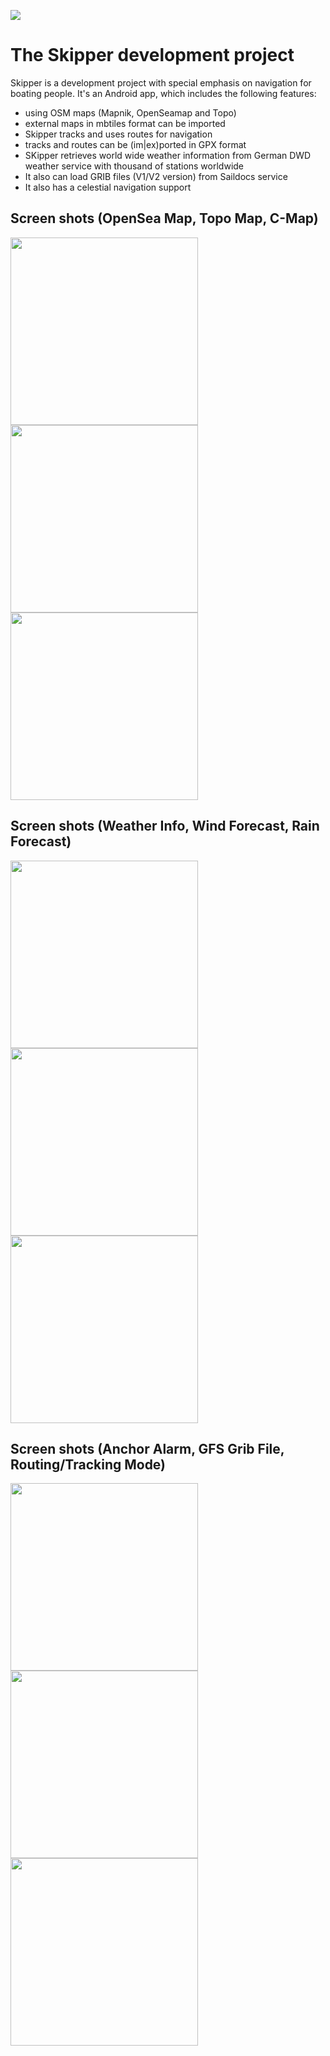 ![](Skipper.jpg)

# The Skipper development project

Skipper is a development project with special emphasis on navigation for boating people. It's an Android app, which 
includes the following features:

- using OSM maps (Mapnik, OpenSeamap and Topo)
- external maps in mbtiles format can be imported
- Skipper tracks and uses routes for navigation
- tracks and routes can be (im|ex)ported in GPX format
- SKipper retrieves world wide weather information from German DWD weather service with thousand of stations worldwide
- It also can load GRIB files (V1/V2 version) from Saildocs service
- It also has a celestial navigation support

## Screen shots (OpenSea Map, Topo Map, C-Map)

<img src="./screenshots/main.png" alt="" width="300"/> <img src="./screenshots/topo.png" alt="" width="300"/> <img src="./screenshots/cmap.png" alt="" width="300"/>

## Screen shots (Weather Info, Wind Forecast, Rain Forecast)

<img src="./screenshots/weather.png" alt="" width="300"/> <img src="./screenshots/wind.png" alt="" width="300"/> <img src="./screenshots/rain.png" alt="" width="300"/>

## Screen shots (Anchor Alarm, GFS Grib File, Routing/Tracking Mode)

<img src="./screenshots/anchor.png" alt="" width="300"/> <img src="./screenshots/grib.jpg" alt="" width="300"/> <img src="./screenshots/routing.jpg" alt="" width="300"/> 